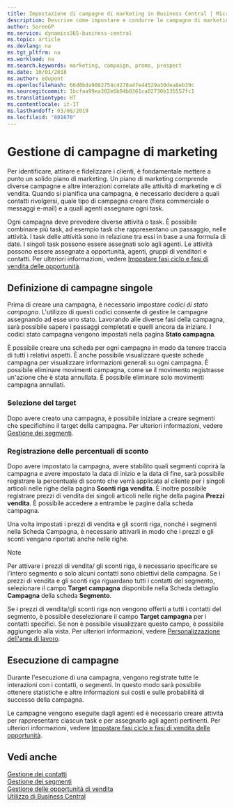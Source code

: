 ```yaml
---
title: Impostazione di campagne di marketing in Business Central | Microsoft Docs
description: Descrive come impostare e condurre le campagne di marketing in Business Central per identificare e coinvolgere prospect e fidelizzare i clienti.
author: SorenGP
ms.service: dynamics365-business-central
ms.topic: article
ms.devlang: na
ms.tgt_pltfrm: na
ms.workload: na
ms.search.keywords: marketing, campaign, promo, prospect
ms.date: 10/01/2018
ms.author: edupont
ms.openlocfilehash: 66d8bda9082754c4278a47e44529a30dea8eb39c
ms.sourcegitcommit: 1bcfaa99ea302e6b84b8361ca02730b135557fc1
ms.translationtype: HT
ms.contentlocale: it-IT
ms.lasthandoff: 03/08/2019
ms.locfileid: "801670"
---
```

# <a name="managing-marketing-campaigns"></a>Gestione di campagne di marketing
Per identificare, attirare e fidelizzare i clienti, è fondamentale mettere a punto un solido piano di marketing. Un piano di marketing comprende diverse campagne e altre interazioni correlate alle attività di marketing e di vendita. Quando si pianifica una campagna, è necessario decidere a quali contatti rivolgersi, quale tipo di campagna creare (fiera commerciale o messaggi e-mail) e a quali agenti assegnare ogni task.

Ogni campagna deve prevedere diverse attività o task. È possibile combinare più task, ad esempio task che rappresentano un passaggio, nelle attività. I task delle attività sono in relazione tra essi in base a una formula di date. I singoli task possono essere assegnati solo agli agenti. Le attività possono essere assegnate a opportunità, agenti, gruppi di venditori e contatti. Per ulteriori informazioni, vedere [Impostare fasi ciclo e fasi di vendita delle opportunità](marketing-how-setup-opportunity-sales-cycles-stages.md).

## <a name="defining-individual-campaigns"></a>Definizione di campagne singole
Prima di creare una campagna, è necessario impostare *codici di stato campagna*. L'utilizzo di questi codici consente di gestire le campagne assegnando ad esse uno stato. Lavorando alle diverse fasi della campagna, sarà possibile sapere i passaggi completati e quelli ancora da iniziare. I codici stato campagna vengono impostati nella pagina **Stato campagna**.

È possibile creare una scheda per ogni campagna in modo da tenere traccia di tutti i relativi aspetti. È anche possibile visualizzare queste schede campagna per visualizzare informazioni generali su ogni campagna.
È possibile eliminare movimenti campagna, come se il movimento registrasse un'azione che è stata annullata. È possibile eliminare solo movimenti campagna annullati.

### <a name="selecting-the-target-audience"></a>Selezione del target
Dopo avere creato una campagna, è possibile iniziare a creare segmenti che specifichino il target della campagna. Per ulteriori informazioni, vedere [Gestione dei segmenti](marketing-segments.md).

### <a name="registering-discount-percentages"></a>Registrazione delle percentuali di sconto
Dopo avere impostato la campagna, avere stabilito quali segmenti coprirà la campagna e avere impostato la data di inizio e la data di fine, sarà possibile registrare la percentuale di sconto che verrà applicata al cliente per i singoli articoli nelle righe della pagina **Sconti riga vendita**. È inoltre possibile registrare prezzi di vendita dei singoli articoli nelle righe della pagina **Prezzi vendita**. È possibile accedere a entrambe le pagine dalla scheda campagna.

 Una volta impostati i prezzi di vendita e gli sconti riga, nonché i segmenti nella Scheda Campagna, è necessario attivarli in modo che i prezzi e gli sconti vengano riportati anche nelle righe.

> [!NOTE]  
>   Per attivare i prezzi di vendita/ gli sconti riga, è necessario specificare se l'intero segmento o solo alcuni contatti sono obiettivi della campagna. Se i prezzi di vendita e gli sconti riga riguardano tutti i contatti del segmento, selezionare il campo **Target campagna** disponibile nella Scheda dettaglio **Campagna** della scheda **Segmento**.

Se i prezzi di vendita/gli sconti riga non vengono offerti a tutti i contatti del segmento, è possibile deselezionare il campo **Target campagna** per i contatti specifici. Se non è possibile visualizzare questo campo, è possibile aggiungerlo alla vista. Per ulteriori informazioni, vedere [Personalizzazione dell'area di lavoro](ui-personalization-user.md).

## <a name="conducting-campaigns"></a>Esecuzione di campagne
Durante l'esecuzione di una campagna, vengono registrate tutte le interazioni con i contatti, o segmenti. In questo modo sarà possibile ottenere statistiche e altre informazioni sui costi e sulle probabilità di successo della campagna.

Le campagne vengono eseguite dagli agenti ed è necessario creare attività per rappresentare ciascun task e per assegnarlo agli agenti pertinenti. Per ulteriori informazioni, vedere [Impostare fasi ciclo e fasi di vendita delle opportunità](marketing-how-setup-opportunity-sales-cycles-stages.md).

## <a name="see-also"></a>Vedi anche
[Gestione dei contatti](marketing-contacts.md)  
[Gestione dei segmenti](marketing-segments.md)  
[Gestione delle opportunità di vendita](marketing-manage-sales-opportunities.md)  
[Utilizzo di Business Central](ui-work-product.md)  
